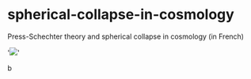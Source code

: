# spherical-collapse-in-cosmology
Press-Schechter theory and spherical collapse in cosmology (in French) 

'![](/Users/braams92/Desktop/images/formation_hierarchique.jpeg)'

b
